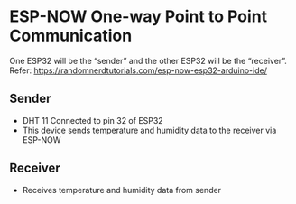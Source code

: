 # ESP-NOW One-way Point to Point Communication
One ESP32 will be the “sender” and the other ESP32 will be the “receiver”. Refer: https://randomnerdtutorials.com/esp-now-esp32-arduino-ide/

## Sender 
* DHT 11 Connected to pin 32 of ESP32
* This device sends temperature and humidity data to the receiver via ESP-NOW

## Receiver
* Receives temperature and humidity data from sender
